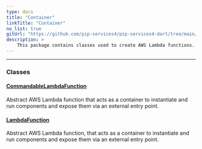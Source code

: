 ```yaml
---
type: docs
title: "Container"
linkTitle: "Container"
no_list: true
gitUrl: "https://github.com/pip-services4/pip-services4-dart/tree/main/pip-services4-aws-dart"
description: >
    This package contains classes used to create AWS Lambda functions.
---
```

---

<div class="module-body"> 

### Classes

#### [CommandableLambdaFunction](commandable_lambda_function)
Abstract AWS Lambda function that acts as a container to instantiate and run components and expose them via an external entry point.

#### [LambdaFunction](lambda_function)
Abstract AWS Lambda function, that acts as a container to instantiate and run components and expose them via an external entry point.

</div>

